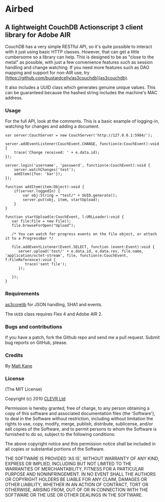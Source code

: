 # Airbed
## A lightweight CouchDB Actionscript 3 client library for Adobe AIR

CouchDB has a very simple RESTful API, so it's quite possible to interact with it just using basic HTTP classes. 
However, that can get a little cumbersome so a library can help. This is designed to be as "close to the metal" as possible, with just a few convenience features such as session handling and change watching. If you need more features such as DAO mapping and support for non-AIR use, try [https://github.com/bustardcelly/as3couchdb](as3couchdb).

It also includes a UUID class which generates genuine unique values. This can be guaranteed because the hashed string includes the machine's MAC address.

### Usage

For the full API, look at the comments. This is a basic example of logging-in, watching for changes and adding a document.

    var server:CouchServer = new CouchServer('http://127.0.0.1:5984/');

    server.addEventListener(CouchEvent.CHANGE, function(e:CouchEvent):void {
        trace('Change received: ' + e.data.id);
    });
    
    server.login('username', 'password', function(e:CouchEvent):void {
        server.watchChanges('test');
        addItem({foo: 'bar'});
    });
    
    function addItem(item:Object):void {
        if(server.loggedIn) {
            var obj:String = "test/" + UUID.generate();
            server.put(obj, item, startUpload);
        }
    }

    function startUpload(e:CouchEvent, l:URLLoader):void {
       var file:File = new File();
       file.browseForOpen("Upload");
       
       /* You can watch for progress events on the file object, or attach it to a ProgressBar */
       
       file.addEventListener(Event.SELECT, function (event:Event):void {
          server.upload('test/' + e.data.id, e.data.rev, file.name, 'application/octet-stream', file, function(e:CouchEvent, f:FileReference):void {
             trace('sent file');
          });

       });
    }
 
### Requirements
[as3corelib](http://code.google.com/p/as3corelib/) for JSON handling, SHA1 and events.

The `UUID` class requires Flex 4 and Adobe AIR 2.

### Bugs and contributions
If you have a patch, fork the Github repo and send me a pull request. Submit bug reports on GitHub, please. 

### Credits

By [Matt Kane](https://github.com/ascorbic)

### License 

(The MIT License)

Copyright (c) 2010 [CLEVR Ltd](http://www.clevr.ltd.uk/)

Permission is hereby granted, free of charge, to any person obtaining
a copy of this software and associated documentation files (the
'Software'), to deal in the Software without restriction, including
without limitation the rights to use, copy, modify, merge, publish,
distribute, sublicense, and/or sell copies of the Software, and to
permit persons to whom the Software is furnished to do so, subject to
the following conditions:

The above copyright notice and this permission notice shall be
included in all copies or substantial portions of the Software.

THE SOFTWARE IS PROVIDED 'AS IS', WITHOUT WARRANTY OF ANY KIND,
EXPRESS OR IMPLIED, INCLUDING BUT NOT LIMITED TO THE WARRANTIES OF
MERCHANTABILITY, FITNESS FOR A PARTICULAR PURPOSE AND NONINFRINGEMENT.
IN NO EVENT SHALL THE AUTHORS OR COPYRIGHT HOLDERS BE LIABLE FOR ANY
CLAIM, DAMAGES OR OTHER LIABILITY, WHETHER IN AN ACTION OF CONTRACT,
TORT OR OTHERWISE, ARISING FROM, OUT OF OR IN CONNECTION WITH THE
SOFTWARE OR THE USE OR OTHER DEALINGS IN THE SOFTWARE.